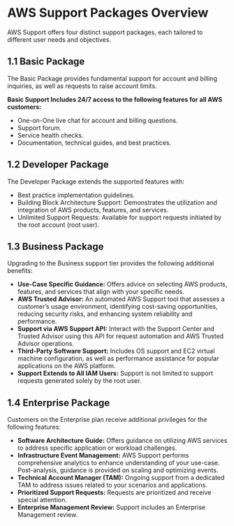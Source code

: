 # AWS Support Packages Overview

AWS Support offers four distinct support packages, each tailored to different user needs and objectives.

## 1.1 Basic Package

The Basic Package provides fundamental support for account and billing inquiries, as well as requests to raise account limits.

**Basic Support Includes 24/7 access to the following features for all AWS customers:**
- One-on-One live chat for account and billing questions.
- Support forum.
- Service health checks.
- Documentation, technical guides, and best practices.

## 1.2 Developer Package

The Developer Package extends the supported features with:
- Best practice implementation guidelines.
- Building Block Architecture Support: Demonstrates the utilization and integration of AWS products, features, and services.
- Unlimited Support Requests: Available for support requests initiated by the root account (root user).

## 1.3 Business Package

Upgrading to the Business support tier provides the following additional benefits:

- **Use-Case Specific Guidance:** Offers advice on selecting AWS products, features, and services that align with your specific needs.
- **AWS Trusted Advisor:** An automated AWS Support tool that assesses a customer’s usage environment, identifying cost-saving opportunities, reducing security risks, and enhancing system reliability and performance.
- **Support via AWS Support API:** Interact with the Support Center and Trusted Advisor using this API for request automation and AWS Trusted Advisor operations.
- **Third-Party Software Support:** Includes OS support and EC2 virtual machine configuration, as well as performance assistance for popular applications on the AWS platform.
- **Support Extends to All IAM Users:** Support is not limited to support requests generated solely by the root user.

## 1.4 Enterprise Package

Customers on the Enterprise plan receive additional privileges for the following features:

- **Software Architecture Guide:** Offers guidance on utilizing AWS services to address specific application or workload challenges.
- **Infrastructure Event Management:** AWS Support performs comprehensive analytics to enhance understanding of your use-case. Post-analysis, guidance is provided on scaling and optimizing events.
- **Technical Account Manager (TAM):** Ongoing support from a dedicated TAM to address issues related to your scenarios and applications.
- **Prioritized Support Requests:** Requests are prioritized and receive special attention.
- **Enterprise Management Review:** Support includes an Enterprise Management review.
